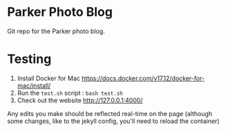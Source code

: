 # Parker Photo Blog
Git repo for the Parker photo blog.

# Testing
1. Install Docker for Mac https://docs.docker.com/v17.12/docker-for-mac/install/
2. Run the `test.sh` script : `bash test.sh`
3. Check out the website http://127.0.0.1:4000/

Any edits you make should be reflected real-time on the page (although some changes, like to the jekyll config, you'll need to reload the container)
